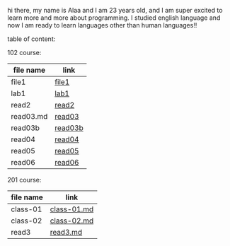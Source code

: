 hi there, my name is Alaa and I am 23 years old, and I am super excited to learn more and more about programming. I studied english language and now I am ready to learn languages other than human languages!! 

table of content:

102 course:

| file name      | link |
| ----------- | ----------- |
| file1      | [file1](file1.md)|
| lab1  | [lab1](lab1.md)       |
|read2| [read2](read2.md) |
|read03.md| [read03](read03.md) |
|read03b| [read03b](read03.md)|
|read04|[read04](read04.md) |
|read05|[read05](read05.md) |
|read06|[read06](read06.md) |

201 course:

| file name | link |
| ----------- | ----------- |
|class-01|[class-01.md](class01)|
|class-02|[class-02.md](class02)|
|read3|[read3.md](read3)|


